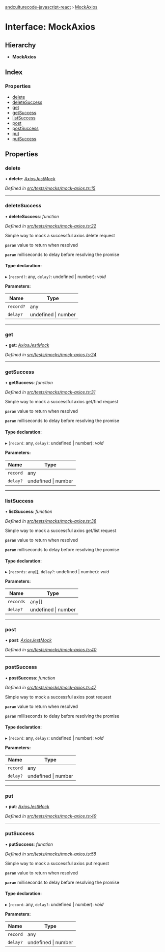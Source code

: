 [andculturecode-javascript-react](../README.md) › [MockAxios](mockaxios.md)

# Interface: MockAxios

## Hierarchy

* **MockAxios**

## Index

### Properties

* [delete](mockaxios.md#delete)
* [deleteSuccess](mockaxios.md#deletesuccess)
* [get](mockaxios.md#get)
* [getSuccess](mockaxios.md#getsuccess)
* [listSuccess](mockaxios.md#listsuccess)
* [post](mockaxios.md#post)
* [postSuccess](mockaxios.md#postsuccess)
* [put](mockaxios.md#put)
* [putSuccess](mockaxios.md#putsuccess)

## Properties

###  delete

• **delete**: *[AxiosJestMock](../README.md#axiosjestmock)*

*Defined in [src/tests/mocks/mock-axios.ts:15](https://github.com/wintondeshong/AndcultureCode.JavaScript.React/blob/b5b0706/src/tests/mocks/mock-axios.ts#L15)*

___

###  deleteSuccess

• **deleteSuccess**: *function*

*Defined in [src/tests/mocks/mock-axios.ts:22](https://github.com/wintondeshong/AndcultureCode.JavaScript.React/blob/b5b0706/src/tests/mocks/mock-axios.ts#L22)*

Simple way to mock a successful axios delete request

**`param`** value to return when resolved

**`param`** milliseconds to delay before resolving the promise

#### Type declaration:

▸ (`record?`: any, `delay?`: undefined | number): *void*

**Parameters:**

Name | Type |
------ | ------ |
`record?` | any |
`delay?` | undefined &#124; number |

___

###  get

• **get**: *[AxiosJestMock](../README.md#axiosjestmock)*

*Defined in [src/tests/mocks/mock-axios.ts:24](https://github.com/wintondeshong/AndcultureCode.JavaScript.React/blob/b5b0706/src/tests/mocks/mock-axios.ts#L24)*

___

###  getSuccess

• **getSuccess**: *function*

*Defined in [src/tests/mocks/mock-axios.ts:31](https://github.com/wintondeshong/AndcultureCode.JavaScript.React/blob/b5b0706/src/tests/mocks/mock-axios.ts#L31)*

Simple way to mock a successful axios get/find request

**`param`** value to return when resolved

**`param`** milliseconds to delay before resolving the promise

#### Type declaration:

▸ (`record`: any, `delay?`: undefined | number): *void*

**Parameters:**

Name | Type |
------ | ------ |
`record` | any |
`delay?` | undefined &#124; number |

___

###  listSuccess

• **listSuccess**: *function*

*Defined in [src/tests/mocks/mock-axios.ts:38](https://github.com/wintondeshong/AndcultureCode.JavaScript.React/blob/b5b0706/src/tests/mocks/mock-axios.ts#L38)*

Simple way to mock a successful axios get/list request

**`param`** value to return when resolved

**`param`** milliseconds to delay before resolving the promise

#### Type declaration:

▸ (`records`: any[], `delay?`: undefined | number): *void*

**Parameters:**

Name | Type |
------ | ------ |
`records` | any[] |
`delay?` | undefined &#124; number |

___

###  post

• **post**: *[AxiosJestMock](../README.md#axiosjestmock)*

*Defined in [src/tests/mocks/mock-axios.ts:40](https://github.com/wintondeshong/AndcultureCode.JavaScript.React/blob/b5b0706/src/tests/mocks/mock-axios.ts#L40)*

___

###  postSuccess

• **postSuccess**: *function*

*Defined in [src/tests/mocks/mock-axios.ts:47](https://github.com/wintondeshong/AndcultureCode.JavaScript.React/blob/b5b0706/src/tests/mocks/mock-axios.ts#L47)*

Simple way to mock a successful axios post request

**`param`** value to return when resolved

**`param`** milliseconds to delay before resolving the promise

#### Type declaration:

▸ (`record`: any, `delay?`: undefined | number): *void*

**Parameters:**

Name | Type |
------ | ------ |
`record` | any |
`delay?` | undefined &#124; number |

___

###  put

• **put**: *[AxiosJestMock](../README.md#axiosjestmock)*

*Defined in [src/tests/mocks/mock-axios.ts:49](https://github.com/wintondeshong/AndcultureCode.JavaScript.React/blob/b5b0706/src/tests/mocks/mock-axios.ts#L49)*

___

###  putSuccess

• **putSuccess**: *function*

*Defined in [src/tests/mocks/mock-axios.ts:56](https://github.com/wintondeshong/AndcultureCode.JavaScript.React/blob/b5b0706/src/tests/mocks/mock-axios.ts#L56)*

Simple way to mock a successful axios put request

**`param`** value to return when resolved

**`param`** milliseconds to delay before resolving the promise

#### Type declaration:

▸ (`record`: any, `delay?`: undefined | number): *void*

**Parameters:**

Name | Type |
------ | ------ |
`record` | any |
`delay?` | undefined &#124; number |
